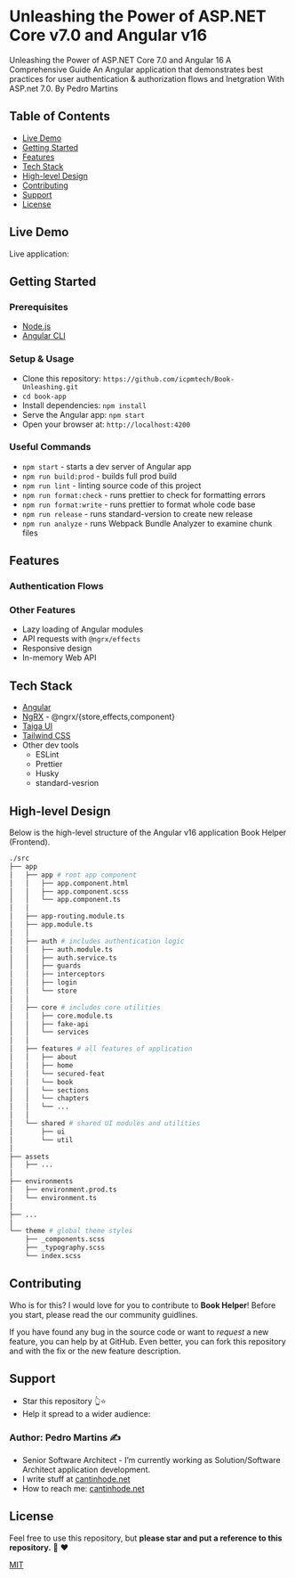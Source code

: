 # Unleashing the Power of ASP.NET Core v7.0 and Angular v16
Unleashing the Power of ASP.NET Core 7.0 and Angular 16 A Comprehensive Guide
An Angular application that demonstrates best practices for user authentication & authorization flows and Inetgration With ASP.net 7.0.
By Pedro Martins

## Table of Contents

- [Live Demo](#live-demo)
- [Getting Started](#getting-started)
- [Features](#features)
- [Tech Stack](#tech-stack)
- [High-level Design](#high-level-design)
- [Contributing](#contributing)
- [Support](#support)
- [License](#license)

## Live Demo

Live application: 



## Getting Started

### Prerequisites

- [Node.js](https://nodejs.org/en/)
- [Angular CLI](https://angular.io/cli)

### Setup & Usage

- Clone this repository: `https://github.com/icpmtech/Book-Unleashing.git`
- `cd book-app`
- Install dependencies: `npm install`
- Serve the Angular app: `npm start`
- Open your browser at: `http://localhost:4200`

### Useful Commands

- `npm start` - starts a dev server of Angular app
- `npm run build:prod` - builds full prod build
- `npm run lint` - linting source code of this project
- `npm run format:check` - runs prettier to check for formatting errors
- `npm run format:write` - runs prettier to format whole code base
- `npm run release` - runs standard-version to create new release
- `npm run analyze` - runs Webpack Bundle Analyzer to examine chunk files

## Features

### Authentication Flows



### Other Features

- Lazy loading of Angular modules
- API requests with `@ngrx/effects`
- Responsive design
- In-memory Web API

## Tech Stack

- [Angular](https://angular.io/)
- [NgRX](https://ngrx.io/) - @ngrx/{store,effects,component}
- [Taiga UI](https://taiga-ui.dev/)
- [Tailwind CSS](https://tailwindcss.com/)
- Other dev tools
  - ESLint
  - Prettier
  - Husky
  - standard-vesrion

## High-level Design

Below is the high-level structure of the Angular v16 application Book Helper (Frontend).

```sh
./src
├── app
│   ├── app # root app component
│   │   ├── app.component.html
│   │   ├── app.component.scss
│   │   └── app.component.ts
│   │
│   ├── app-routing.module.ts
│   ├── app.module.ts
│   │
│   ├── auth # includes authentication logic
│   │   ├── auth.module.ts
│   │   ├── auth.service.ts
│   │   ├── guards
│   │   ├── interceptors
│   │   ├── login
│   │   └── store
│   │
│   ├── core # includes core utilities
│   │   ├── core.module.ts
│   │   ├── fake-api
│   │   └── services
│   │
│   ├── features # all features of application
│   │   ├── about
│   │   ├── home
│   │   └── secured-feat
│   │   └── book
│   │   └── sections
│   │   └── chapters
│   │   └── ...
│   │
│   └── shared # shared UI modules and utilities
│       ├── ui
│       └── util
│
├── assets
│   ├── ...
│
├── environments
│   ├── environment.prod.ts
│   └── environment.ts
│
├── ...
│
└── theme # global theme styles
    ├── _components.scss
    ├── _typography.scss
    └── index.scss
```

## Contributing

Who is for this? I would love for you to contribute to **Book Helper**! Before you start, please read the our community guidlines.

If you have found any bug in the source code or want to _request_ a new feature, you can help by  at GitHub. Even better, you can fork this repository and  with the fix or the new feature description.

## Support

- Star this repository 👆⭐️
- Help it spread to a wider audience:

### Author: Pedro Martins ✍️

- Senior Software Architect - I’m currently working as Solution/Software Architect application development.
- I write stuff at [cantinhode.net](https://cantinhode.net)
- How to reach me: [cantinhode.net](https://cantinhode.net)

## License

Feel free to use this repository, but **please star and put a reference to this repository.** :pray: :heart:

[MIT](https://opensource.org/licenses/MIT)
